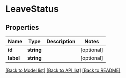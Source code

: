 # LeaveStatus

## Properties
Name | Type | Description | Notes
------------ | ------------- | ------------- | -------------
**id** | **string** |  | [optional] 
**label** | **string** |  | [optional] 

[[Back to Model list]](../README.md#documentation-for-models) [[Back to API list]](../README.md#documentation-for-api-endpoints) [[Back to README]](../README.md)


